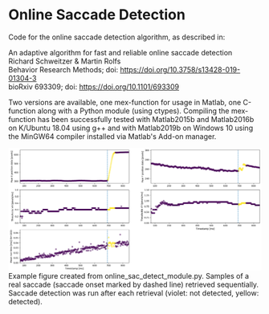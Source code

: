 # Online Saccade Detection

Code for the online saccade detection algorithm, as described in:

An adaptive algorithm for fast and reliable online saccade detection\
Richard Schweitzer & Martin Rolfs\
Behavior Research Methods; doi: https://doi.org/10.3758/s13428-019-01304-3 \
bioRxiv 693309; doi: https://doi.org/10.1101/693309 

Two versions are available, one mex-function for usage in Matlab, one C-function along with a Python module (using ctypes). Compiling the mex-function has been successfully tested with Matlab2015b and Matlab2016b on K/Ubuntu 18.04 using g++ and with Matlab2019b on Windows 10 using the MinGW64 compiler installed via Matlab's Add-on manager. 

![real_saccade_simulation_1.png](https://raw.githubusercontent.com/richardschweitzer/OnlineSaccadeDetection/master/python/real_saccade_simulation_1.png)
Example figure created from online_sac_detect_module.py. Samples of a real saccade (saccade onset marked by dashed line) retrieved sequentially. Saccade detection was run after each retrieval (violet: not detected, yellow: detected). 

